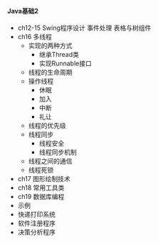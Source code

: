 #### **Java基础2**
* ch12-15 Swing程序设计 事件处理 表格与树组件
* ch16 多线程
  * 实现的两种方式
      * 继承Thread类
      * 实现Runnable接口
  * 线程的生命周期
  * 操作线程
      * 休眠
      * 加入
      * 中断
      * 礼让
  * 线程的优先级
  * 线程同步
      * 线程安全
      * 线程同步机制
  * 线程之间的通信
  * 线程死锁
* ch17 图形绘制技术
* ch18 常用工具类
* ch19 数据库编程
* 示例
 * 快递打印系统
 * 软件注册程序
 * 决策分析程序
 